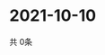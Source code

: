 # 2021-10-10
  共 0条

  <!-- BEGIN -->
  <!-- 最后更新时间Sun Oct 10 2021 15:02:46 GMT+0000 (Coordinated Universal Time) -->
  
  <!-- END -->
  
  